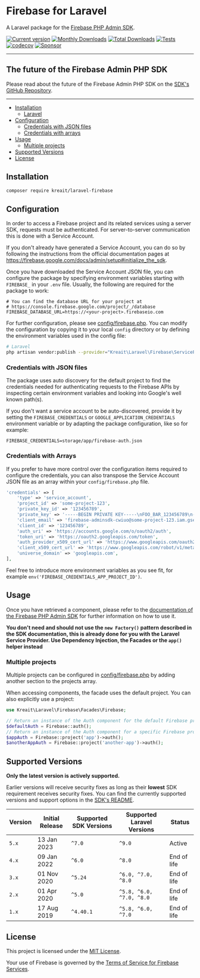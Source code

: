# Firebase for Laravel

A Laravel package for the [Firebase PHP Admin SDK](https://github.com/kreait/firebase-php).

[![Current version](https://img.shields.io/packagist/v/kreait/laravel-firebase.svg?logo=composer)](https://packagist.org/packages/kreait/laravel-firebase)
[![Monthly Downloads](https://img.shields.io/packagist/dm/kreait/laravel-firebase.svg)](https://packagist.org/packages/kreait/laravel-firebase/stats)
[![Total Downloads](https://img.shields.io/packagist/dt/kreait/laravel-firebase.svg)](https://packagist.org/packages/kreait/laravel-firebase/stats)
[![Tests](https://github.com/kreait/laravel-firebase/workflows/Tests/badge.svg?branch=main)](https://github.com/kreait/laravel-firebase/actions)
[![codecov](https://codecov.io/gh/kreait/laravel-firebase/branch/main/graph/badge.svg)](https://codecov.io/gh/kreait/laravel-firebase)
[![Sponsor](https://img.shields.io/static/v1?logo=GitHub&label=Sponsor&message=%E2%9D%A4&color=ff69b4)](https://github.com/sponsors/jeromegamez)

---

## The future of the Firebase Admin PHP SDK

Please read about the future of the Firebase Admin PHP SDK on the
[SDK's GitHub Repository](https://github.com/kreait/firebase-php).

---

-   [Installation](#installation)
    -   [Laravel](#laravel)
-   [Configuration](#configuration)
    -   [Credentials with JSON files](#credentials-with-json-files-auto-discovered)
    -   [Credentials with arrays](#credentials-with-arrays)
-   [Usage](#usage)
    -   [Multiple projects](#multiple-projects)
-   [Supported Versions](#supported-versions)
-   [License](#license)

## Installation

```bash
composer require kreait/laravel-firebase
```

## Configuration

In order to access a Firebase project and its related services using a server SDK, requests must be authenticated.
For server-to-server communication this is done with a Service Account.

If you don't already have generated a Service Account, you can do so by following the instructions from the
official documentation pages at https://firebase.google.com/docs/admin/setup#initialize_the_sdk.

Once you have downloaded the Service Account JSON file, you can configure the package by specifying
environment variables starting with `FIREBASE_` in your `.env` file. Usually, the following are
required for the package to work:

```
# You can find the database URL for your project at
# https://console.firebase.google.com/project/_/database
FIREBASE_DATABASE_URL=https://<your-project>.firebaseio.com
```

For further configuration, please see [config/firebase.php](config/firebase.php). You can modify the configuration
by copying it to your local `config` directory or by defining the environment variables used in the config file:

```bash
# Laravel
php artisan vendor:publish --provider="Kreait\Laravel\Firebase\ServiceProvider" --tag=config
```

### Credentials with JSON files

The package uses auto discovery for the default project to find the credentials needed for authenticating requests to
the Firebase APIs by inspecting certain environment variables and looking into Google's well known path(s).

If you don't want a service account to be auto-discovered, provide it by setting the `FIREBASE_CREDENTIALS` or `GOOGLE_APPLICATION_CREDENTIALS` environment variable or by adapting the package configuration, like so for example:

```.env
FIREBASE_CREDENTIALS=storage/app/firebase-auth.json
```

### Credentials with Arrays

If you prefer to have more control over the configuration items required to configure the credentials, you can also transpose the Service Account JSON file as an array within your `config/firebase.php` file.

```php
'credentials' => [
    'type' => 'service_account',
    'project_id' => 'some-project-123',
    'private_key_id' => '123456789',
    'private_key' => '-----BEGIN PRIVATE KEY-----\nFOO_BAR_123456789\n-----END PRIVATE KEY-----\n',
    'client_email' => 'firebase-adminsdk-cwiuo@some-project-123.iam.gserviceaccount.com',
    'client_id' => '123456789',
    'auth_uri' => 'https://accounts.google.com/o/oauth2/auth',
    'token_uri' => 'https://oauth2.googleapis.com/token',
    'auth_provider_x509_cert_url' => 'https://www.googleapis.com/oauth2/v1/certs',
    'client_x509_cert_url' => 'https://www.googleapis.com/robot/v1/metadata/x509/firebase-adminsdk-cwiuo%40some-project-123.iam.gserviceaccount.com',
    'universe_domain' => 'googleapis.com',
],
```

Feel free to introduce more environment variables as you see fit, for example `env('FIREBASE_CREDENTIALS_APP_PROJECT_ID')`.

## Usage

Once you have retrieved a component, please refer to the [documentation of the Firebase PHP Admin SDK](https://firebase-php.readthedocs.io)
for further information on how to use it.

**You don't need and should not use the `new Factory()` pattern described in the SDK documentation, this is already
done for you with the Laravel Service Provider. Use Dependency Injection, the Facades or the `app()` helper instead**

### Multiple projects

Multiple projects can be configured in [config/firebase.php](config/firebase.php) by adding another section to the projects array.

When accessing components, the facade uses the default project. You can also explicitly use a project:

```php
use Kreait\Laravel\Firebase\Facades\Firebase;

// Return an instance of the Auth component for the default Firebase project
$defaultAuth = Firebase::auth();
// Return an instance of the Auth component for a specific Firebase project
$appAuth = Firebase::project('app')->auth();
$anotherAppAuth = Firebase::project('another-app')->auth();
```

## Supported Versions

**Only the latest version is actively supported.**

Earlier versions will receive security fixes as long as their **lowest** SDK requirement receives security fixes. You
can find the currently supported versions and support options in the [SDK's README](https://github.com/kreait/firebase-php).

| Version | Initial Release | Supported SDK Versions | Supported Laravel Versions | Status      |
| ------- | --------------- | ---------------------- | -------------------------- | ----------- |
| `5.x`   | 13 Jan 2023     | `^7.0`                 | `^9.0`                     | Active      |
| `4.x`   | 09 Jan 2022     | `^6.0`                 | `^8.0`                     | End of life |
| `3.x`   | 01 Nov 2020     | `^5.24`                | `^6.0, ^7.0, ^8.0`         | End of life |
| `2.x`   | 01 Apr 2020     | `^5.0`                 | `^5.8, ^6.0, ^7.0, ^8.0`   | End of life |
| `1.x`   | 17 Aug 2019     | `^4.40.1`              | `^5.8, ^6.0, ^7.0`         | End of life |

## License

This project is licensed under the [MIT License](LICENSE).

Your use of Firebase is governed by the [Terms of Service for Firebase Services](https://firebase.google.com/terms/).

